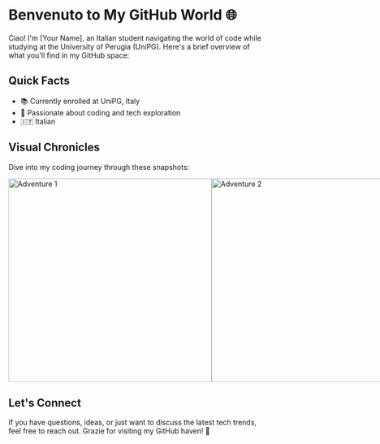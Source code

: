 # Benvenuto to My GitHub World 🌐

Ciao! I'm [Your Name], an Italian student navigating the world of code while studying at the University of Perugia (UniPG). Here's a brief overview of what you'll find in my GitHub space:

## Quick Facts

- 📚 Currently enrolled at UniPG, Italy
- 🚀 Passionate about coding and tech exploration
- 🇮🇹 Italian

## Visual Chronicles

Dive into my coding journey through these snapshots:

<div style="display: flex; justify-content: space-between;">
  <img src="https://github-readme-stats.vercel.app/api?username=michelevantaggi02&show_icons=true&theme=codeSTACKr&count_private=true&bg_color=00000000&hide_border=true" alt="Adventure 1" width="400"/>
  <img src="https://github-readme-stats.vercel.app/api/top-langs/?username=michelevantaggi02&show_icons=true&theme=codeSTACKr&count_private=true&hide=C%2B%2B&layout=donut&bg_color=00000000&hide_border=true&size_weight=0.5&count_weight=0.5" alt="Adventure 2" width="400"/>
</div>

## Let's Connect

If you have questions, ideas, or just want to discuss the latest tech trends, feel free to reach out. Grazie for visiting my GitHub haven! 🎉
